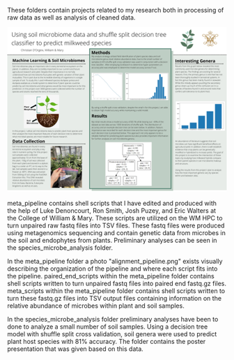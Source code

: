 These folders contain projects related to my research both in processing of raw data as well as analysis of cleaned data.

![Alt Image text](/species_microbe_analysis/poster_presentation.jpg?raw=true "Optional Title")

meta_pipeline contains shell scripts that I have edited and produced with the help of Luke Denoncourt, Ron Smith, Josh Puzey, and Eric Walters at the College of William & Mary. These scripts are utilized on the WM HPC to turn unpaired raw fastq files into TSV files. These fastq files were produced using metagenomics sequencing and contain genetic data from microbes in the soil and endophytes from plants. Preliminary analyses can be seen in the species_microbe_analysis folder.

In the meta_pipeline folder a photo "alignment_pipeline.png" exists visually describing the organization of the pipeline and where each script fits into the pipeline. paired_end_scripts within the meta_pipeline folder contains shell scripts written to turn unpaired fastq files into paired end fastq.gz files. meta_scripts within the meta_pipeline folder contains shell scripts written to turn these fastq.gz files into TSV output files containing information on the relative abundance of microbes within plant and soil samples.

In the species_microbe_analysis folder preliminary analyses have been to done to analyze a small number of soil samples. Using a decision tree model with shuffle split cross validation, soil genera were used to predict plant host species with 81% accuracy. The folder contains the poster presentation that was given based on this data.
